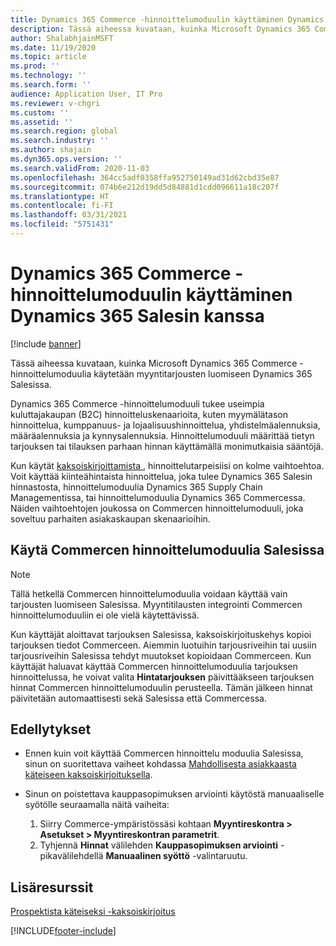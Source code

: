 ```yaml
---
title: Dynamics 365 Commerce -hinnoittelumoduulin käyttäminen Dynamics 365 Salesin kanssa
description: Tässä aiheessa kuvataan, kuinka Microsoft Dynamics 365 Commerce -hinnoittelumoduulia käytetään myyntitarjousten luomiseen Dynamics 365 Salesissa.
author: ShalabhjainMSFT
ms.date: 11/19/2020
ms.topic: article
ms.prod: ''
ms.technology: ''
ms.search.form: ''
audience: Application User, IT Pro
ms.reviewer: v-chgri
ms.custom: ''
ms.assetid: ''
ms.search.region: global
ms.search.industry: ''
ms.author: shajain
ms.dyn365.ops.version: ''
ms.search.validFrom: 2020-11-03
ms.openlocfilehash: 364cc5adf0358ffa952750149ad31d62cbd35e87
ms.sourcegitcommit: 074b6e212d19dd5d84881d1cdd096611a18c207f
ms.translationtype: HT
ms.contentlocale: fi-FI
ms.lasthandoff: 03/31/2021
ms.locfileid: "5751431"
---
```

# <a name="use-the-dynamics-365-commerce-pricing-engine-with-dynamics-365-sales"></a>Dynamics 365 Commerce -hinnoittelumoduulin käyttäminen Dynamics 365 Salesin kanssa

[!include [banner](../../includes/banner.md)]

Tässä aiheessa kuvataan, kuinka Microsoft Dynamics 365 Commerce -hinnoittelumoduulia käytetään myyntitarjousten luomiseen Dynamics 365 Salesissa.

Dynamics 365 Commerce -hinnoittelumoduuli tukee useimpia kuluttajakaupan (B2C) hinnoitteluskenaarioita, kuten myymälätason hinnoittelua, kumppanuus- ja lojaalisuushinnoittelua, yhdistelmäalennuksia, määräalennuksia ja kynnysalennuksia. Hinnoittelumoduuli määrittää tietyn tarjouksen tai tilauksen parhaan hinnan käyttämällä monimutkaisia sääntöjä.

Kun käytät [kaksoiskirjoittamista ](https://docs.microsoft.com/dynamics365/fin-ops-core/dev-itpro/data-entities/dual-write/dual-write-overview), hinnoittelutarpeisiisi on kolme vaihtoehtoa. Voit käyttää kiinteähintaista hinnoittelua, joka tulee Dynamics 365 Salesin hinnastosta, hinnoittelumoduulia Dynamics 365 Supply Chain Managementissa, tai hinnoittelumoduulia Dynamics 365 Commercessa. Näiden vaihtoehtojen joukossa on Commercen hinnoittelumoduuli, joka soveltuu parhaiten asiakaskaupan skenaarioihin.

## <a name="use-the-commerce-pricing-engine-in-sales"></a>Käytä Commercen hinnoittelumoduulia Salesissa

> [!NOTE]
> Tällä hetkellä Commercen hinnoittelumoduulia voidaan käyttää vain tarjousten luomiseen Salesissa. Myyntitilausten integrointi Commercen hinnoittelumoduuliin ei ole vielä käytettävissä.

Kun käyttäjät aloittavat tarjouksen Salesissa, kaksoiskirjoituskehys kopioi tarjouksen tiedot Commerceen. Aiemmin luotuihin tarjousriveihin tai uusiin tarjousriveihin Salesissa tehdyt muutokset kopioidaan Commerceen. Kun käyttäjät haluavat käyttää Commercen hinnoittelumoduulia tarjouksen hinnoittelussa, he voivat valita **Hintatarjouksen** päivittääkseen tarjouksen hinnat Commercen hinnoittelumoduulin perusteella. Tämän jälkeen hinnat päivitetään automaattisesti sekä Salesissa että Commercessa.

## <a name="prerequisites"></a>Edellytykset

- Ennen kuin voit käyttää Commercen hinnoittelu moduulia Salesissa, sinun on suoritettava vaiheet kohdassa [Mahdollisesta asiakkaasta käteiseen kaksoiskirjoituksella](https://docs.microsoft.com/dynamics365/fin-ops-core/dev-itpro/data-entities/dual-write/dual-write-prospect-to-cash/).
- Sinun on poistettava kauppasopimuksen arviointi käytöstä manuaaliselle syötölle seuraamalla näitä vaiheita:

    1. Siirry Commerce-ympäristössäsi kohtaan **Myyntireskontra \> Asetukset \> Myyntireskontran parametrit**.
    1. Tyhjennä **Hinnat** välilehden **Kauppasopimuksen arviointi** -pikavälilehdellä **Manuaalinen syöttö** -valintaruutu.

## <a name="additional-resources"></a>Lisäresurssit

[Prospektista käteiseksi -kaksoiskirjoitus](https://docs.microsoft.com/dynamics365/fin-ops-core/dev-itpro/data-entities/dual-write/dual-write-prospect-to-cash/)


[!INCLUDE[footer-include](../../../../includes/footer-banner.md)]